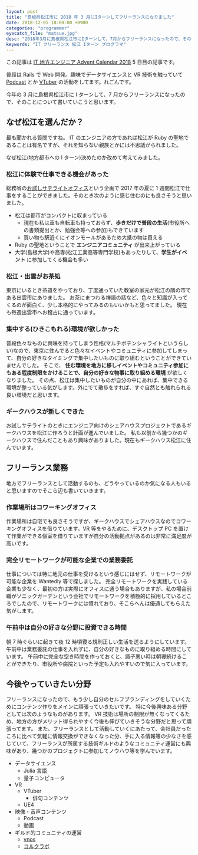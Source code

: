 ```yaml
---
layout: post
title: "島根県松江市に 2018 年 3 月にIターンしてフリーランスになりました"
date: 2018-12-05 18:00:00 +0900
categories: "programmer"
eyecatch_file: "matsue.jpg"
desc: "2018年3月に島根県松江市にIターンして、7月からフリーランスになったので、そのことについて書いていこうと思います。"
keywords: "IT フリーランス 松江 Iターン プログラマ"
---
```


この記事は [IT 地方エンジニア Advent Calendar 2018](https://adventar.org/calendars/3086) 5 日目の記事です。

普段は Rails で Web 開発。趣味でデータサイエンスと VR 技術を触っていて [Podcast](https://regonn-curry-fm.github.io/) とか [VTuber](https://www.youtube.com/channel/UCg6N2lmVe6GE3CvShuv6bTg) の活動をしてます。れごんです。

今年の 3 月に島根県松江市に I ターンして、7 月からフリーランスになったので、そのことについて書いていこうと思います。

## なぜ松江を選んだか？

最も聞かれる質問ですね。
IT のエンジニアの方であれば松江が Ruby の聖地であることは有名ですが、それを知らない親族とかには不思議がられました。

なぜ松江(地方都市への I ターン)決めたのか改めて考えてみました。

### 松江に体験で仕事できる機会があった

総務省の[お試しサテライトオフィス](http://www.soumu.go.jp/satellite-office/)という企画で 2017 年の夏に 1 週間松江で仕事をすることができました。そのとき次のように感じ住むのにも良さそうと思いました。

- 松江は都市がコンパクトに収まっている
  - 現在も私は車も自転車も持っておらず、**歩きだけで普段の生活**(市役所への書類提出とか、勉強会等への参加)もできています
  - 買い物も駅近くにイオンモールがあるため大抵の物は買える
- Ruby の聖地ということで **エンジニアコミュニティ** が出来上がっている
- 大学(島根大学)や高専(松江工業高等専門学校)もあったりして、**学生がイベント** に参加してくる機会も多い

### 松江・出雲がお茶処

東京にいるとき茶道をやっており、丁度通っていた教室の家元が松江の隣の市である出雲市にありました。
お茶にまつわる禅語の話など、色々と知識が入ってくるのが面白く、少し本格的にやってみるのもいいかもと思ってました。
現在も毎週出雲市へお稽古に通っています。

### 集中する(ひきこもれる)環境が欲しかった

普段色々なものに興味を持ってしまう性格(マルチポテンシャライトというらしい)なので、東京に住んでると色々なイベントやコミュニティに参加してしまって、自分の好きなタイミングで集中したいものに取り組むということができていませんでした。
そこで、 **住む環境を地方に移しイベントやコミュニティ参加にもある程度制限をかけることで、自分の好きな物事に取り組める環境** が欲しくなりました。
その点、松江は集中したいものが自分の中にあれば、集中できる環境が整っている気がします。外にでて散歩をすれば、すぐ自然とも触れられる良い環境だと思います。

### ギークハウスが新しくできた

お試しサテライトのときにエンジニア向けのシェアハウスプロジェクトであるギークハウスを松江に作ろうと計画が進んでいました。
私も以前から幾つかのギークハウスで住んだこともあり興味がありました。現在もギークハウス松江に住んでいます。

## フリーランス業務

地方でフリーランスとして活動するのも、どうやっているのか気になる人もいると思いますのでそこら辺も書いていきます。

### 作業場所はコワーキングオフィス

作業場所は自宅でも良さそうですが、ギークハウスでシェアハウスなのでコワーキングオフィスを借りています。VR 等をやるために、デスクトップ PC を置けて作業ができる個室を借りていますが自分の活動拠点があるのは非常に満足度が高いです。

### 完全リモートワークが可能な企業での業務委託

仕事については特に地元の仕事を受けるという感じにはせず、リモートワークが可能な企業を Wantedly 等で探しました。
完全リモートワークを実践している企業も少なく、最初の方は実際にオフィスに通う場合もありますが、私の場合前職がソニックガーデンという会社でリモートワークを積極的に採用しているところでしたので、リモートワークには慣れており、そこらへんは優遇してもらえた気がします。

### 午前中は自分の好きな分野に投資できる時間

朝 7 時ぐらいに起きて夜 12 時頃寝る規則正しい生活を送るようにしています。
午前中は業務委託の仕事を入れずに、自分の好きなものに取り組める時間にしています。
午前中に完全な空き時間を作っておくと、調子悪い時は朝寝続けることができたり、市役所や病院といった予定も入れやすいので気に入っています。

## 今後やっていきたい分野

フリーランスになったので、もう少し自分のセルフブランディングをしていくためにコンテンツ作りをメインに頑張っていきたいです。
特に今後興味ある分野としては次のようなものがあります。
VR 技術は場所の制限が無くなってくるため、地方の方がメリット得られやすく今後も伸びていきそうな分野だと思って頑張ってます。
また、フリーランスとして活動していくにあたって、会社員だったころに比べて気軽に情報交換ができなくなった分、手に入る情報等の少なさを感じていて、フリーランスが所属する技術ギルドのようなコミュニティ運営にも興味があり、幾つかのプロジェクトに参加してノウハウ等を学んでいます。

- データサイエンス
  - Julia 言語
  - 量子コンピュータ
- VR
  - VTuber
    - 俳句コンテンツ
  - UE4
- 映像・音声コンテンツ
  - Podcast
  - 動画
- ギルド的コミュニティの運営
  - [vnos](https://twitter.com/vnos_official)
  - [コルクラボ](https://lab.corkagency.com/about)
